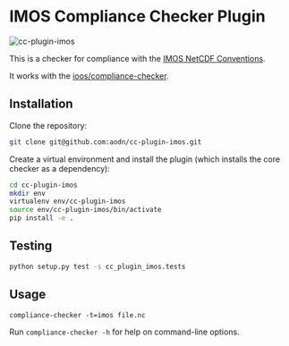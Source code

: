 # IMOS Compliance Checker Plugin

![cc-plugin-imos](https://github.com/aodn/cc-plugin-imos/workflows/cc-plugin-imos/badge.svg)

This is a checker for compliance with the [IMOS NetCDF Conventions](https://s3-ap-southeast-2.amazonaws.com/content.aodn.org.au/Documents/IMOS/Conventions/IMOS_NetCDF_Conventions.pdf).

It works with the [ioos/compliance-checker](https://github.com/ioos/compliance-checker).


## Installation

Clone the repository:
```bash
git clone git@github.com:aodn/cc-plugin-imos.git
```

Create a virtual environment and install the plugin (which installs the core checker as a dependency):
```bash
cd cc-plugin-imos
mkdir env
virtualenv env/cc-plugin-imos
source env/cc-plugin-imos/bin/activate
pip install -e .
```

## Testing

```bash
python setup.py test -s cc_plugin_imos.tests
```


## Usage

`compliance-checker -t=imos file.nc`

Run `compliance-checker -h` for help on command-line options.
